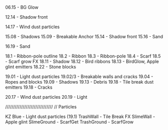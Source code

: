 06.15 - BG Glow

12.14 - Shadow front

14.17 - Wind dust particles

15.08 - Shadows
15.09 - Breakable Anchor
15.14 - Shadow front
15.16 - Sand

16.19 - Sand

18.1 - Ribbon-pole outline
18.2 - Ribbon
18.3 - Ribbon-pole
18.4 - Scarf
18.5 - Scarf grow FX
18.11 - Shadow
18.12 - Bird ribbons
18.13 - BirdGlow, Apple glint emitters
18.22 - Stone blocks

19.01 - Light dust particles
19.02/3 - Breakable walls and cracks
19.04 - Ropes and blocks
19.09 - Shadows
19.13 - Debris
19.18 - Tile break dust emitters
19.18 - Cracks

20.17 - Wind dust particles
20.19 - Light

//////////////////////////////
// Particles

KZ Blue - Light dust particles (19.1)
TrashWall - Tile Break FX
SlimeWall - Apple glint
SlimeGround - ScarfGet
TrashGround - ScarfGrow